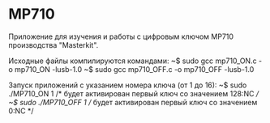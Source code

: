 MP710
=====
Приложение для изучения и работы с цифровым ключом MP710 производства "Masterkit".

Исходные файлы компилируются командами:
~$ sudo gcc mp710_ON.c -o mp710_ON -lusb-1.0
~$ sudo gcc mp710_OFF.c -o mp710_OFF -lusb-1.0

Запуск приложений с указанием номера ключа (от 1 до 16):
~$ sudo ./MP710_ON 1 /* будет активирован первый ключ со значением 128:NC */
~$ sudo ./MP710_OFF 1 /* будет активирован первый ключ со значением 0:NC */

